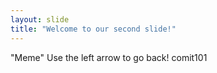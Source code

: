 ```yaml
---
layout: slide
title: "Welcome to our second slide!"
---
```

"Meme"
Use the left arrow to go back!
comit101
